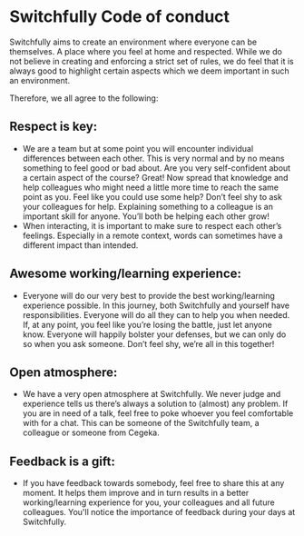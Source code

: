 # Switchfully Code of conduct

Switchfully aims to create an environment where everyone can be themselves. A place where you feel at home and respected. While we do not believe in creating and enforcing a strict set of rules, we do feel that it is always good to highlight certain aspects which we deem important in such an environment.

Therefore, we all agree to the following:

## Respect is key:
* We are a team but at some point you will encounter individual differences between each other. This is very normal and by no means something to feel good or bad about. Are you very self-confident about a certain aspect of the course? Great! Now spread that knowledge and help colleagues who might need a little more time to reach the same point as you. Feel like you could use some help? Don’t feel shy to ask your colleagues for help. Explaining something to a colleague is an important skill for anyone. You’ll both be helping each other grow!
* When interacting, it is important to make sure to respect each other’s feelings. Especially in a remote context, words can sometimes have a different impact than intended. 
		
## Awesome working/learning experience:
* Everyone will do our very best to provide the best working/learning experience possible. In this journey, both Switchfully and yourself have responsibilities. Everyone will do all they can to help you when needed. If, at any point, you feel like you’re losing the battle, just let anyone know. Everyone will happily bolster your defenses, but we can only do so when you ask someone. Don’t feel shy, we’re all in this together!
		
## Open atmosphere:
* We have a very open atmosphere at Switchfully. We never judge and experience tells us there’s always a solution to (almost) any problem. If you are in need of a talk, feel free to poke whoever you feel comfortable with for a chat. This can be someone of the Switchfully team, a colleague or someone from Cegeka.  
		
## Feedback is a gift:
* If you have feedback towards somebody, feel free to share this at any moment. It helps them improve and in turn results in a better working/learning experience for you, your colleagues and all future colleagues. You'll notice the importance of feedback during your days at Switchfully.
